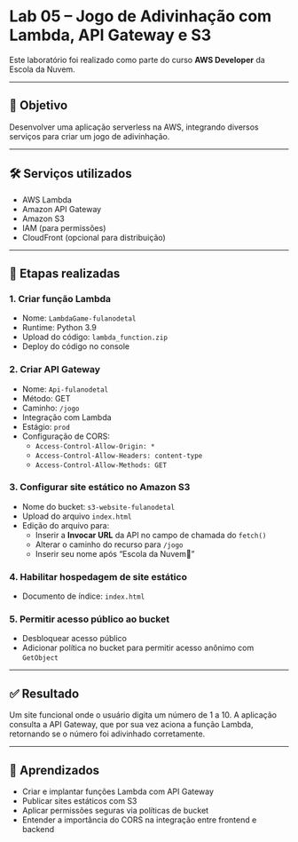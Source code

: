 # Lab 05 – Jogo de Adivinhação com Lambda, API Gateway e S3

Este laboratório foi realizado como parte do curso **AWS Developer** da Escola da Nuvem.

---

## 🎯 Objetivo

Desenvolver uma aplicação serverless na AWS, integrando diversos serviços para criar um jogo de adivinhação.

---

## 🛠️ Serviços utilizados

- AWS Lambda
- Amazon API Gateway
- Amazon S3
- IAM (para permissões)
- CloudFront (opcional para distribuição)

---

## 📌 Etapas realizadas

### 1. Criar função Lambda
- Nome: `LambdaGame-fulanodetal`
- Runtime: Python 3.9
- Upload do código: `lambda_function.zip`
- Deploy do código no console

### 2. Criar API Gateway
- Nome: `Api-fulanodetal`
- Método: GET
- Caminho: `/jogo`
- Integração com Lambda
- Estágio: `prod`
- Configuração de CORS:
  - `Access-Control-Allow-Origin: *`
  - `Access-Control-Allow-Headers: content-type`
  - `Access-Control-Allow-Methods: GET`

### 3. Configurar site estático no Amazon S3
- Nome do bucket: `s3-website-fulanodetal`
- Upload do arquivo `index.html`
- Edição do arquivo para:
  - Inserir a **Invocar URL** da API no campo de chamada do `fetch()`
  - Alterar o caminho do recurso para `/jogo`
  - Inserir seu nome após “Escola da Nuvem💙”

### 4. Habilitar hospedagem de site estático
- Documento de índice: `index.html`

### 5. Permitir acesso público ao bucket
- Desbloquear acesso público
- Adicionar política no bucket para permitir acesso anônimo com `GetObject`

---

## ✅ Resultado

Um site funcional onde o usuário digita um número de 1 a 10. A aplicação consulta a API Gateway, que por sua vez aciona a função Lambda, retornando se o número foi adivinhado corretamente.

---

## 🧠 Aprendizados

- Criar e implantar funções Lambda com API Gateway
- Publicar sites estáticos com S3
- Aplicar permissões seguras via políticas de bucket
- Entender a importância do CORS na integração entre frontend e backend